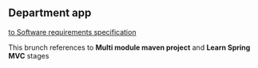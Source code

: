 ## Department app

[to Software requirements specification](documentation/Software%20Requirements%20Specification.md)

This brunch references to **Multi module maven project** and **Learn Spring MVC** stages